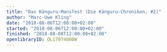 ```yaml
---
title: "Das Känguru-Manifest (Die Känguru-Chroniken, #2)"
author: "Marc-Uwe Kling"
date: "2018-08-06T12:00:00+02:00"
started: "2018-08-06T12:00:00+02:00"
finished: "2018-08-08T12:00:00+02:00"
openlibraryID: OL17074808W
---
```

